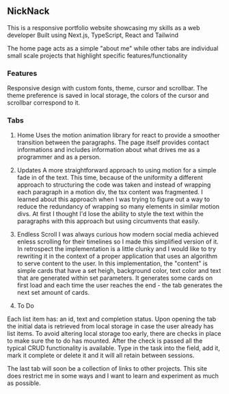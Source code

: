 ## NickNack

This is a responsive portfolio website showcasing my skills as a web developer
Built using Next.js, TypeScript, React and Tailwind

The home page acts as a simple "about me" while other tabs are individual small scale projects that highlight specific features/functionality

### Features

Responsive design with custom fonts, theme, cursor and scrollbar.
The theme preference is saved in local storage, the colors of the cursor and scrollbar correspond to it.

### Tabs

1. Home
Uses the motion animation library for react to provide a smoother transition between the paragraphs.
The page itself provides contact informations and includes information about what drives me as a programmer and as a person.

2. Updates
A more straightforward approach to using motion for a simple fade in of the text. 
This time, because of the uniformity a different approach to structuring the code was taken and instead of wrapping each paragraph 
in a motion div, the tsx content was fragmented. I learned about this approach when I was trying to figure out a way to reduce the redundancy 
of wrapping so many elements in similar motion divs. At first I thought I'd lose the ability to style the text within the paragraphs with this approach but 
using <span> circumvents that easily.

3. Endless Scroll
I was always curious how modern social media achieved enless scrolling for their timelines so I made this simplified version of it. 
In retrospect the implementation is a little clunky and I would like to try rewriting it in the context of a proper application that uses an 
algorithm to serve content to the user.
In this implementation, the "content" is simple cards that have a set heigh, background color, text color and text that are generated within set parameters. It generates some cards on first load and each time the user reaches the end - the tab generates the next set amount of cards.

4. To Do

Each list item has: an id, text and completion status. Upon opening the tab the initial data is retrieved from local storage in case the user already has list items. To avoid altering local storage too early, there are checks in place to make sure the to do has mounted. After the check is passed all the typical CRUD functionality is available. Type in the task into the field, add it, mark it complete or delete it and it will all retain between sessions.


The last tab will soon be a collection of links to other projects.
This site does restrict me in some ways and I want to learn and experiment as much as possible.